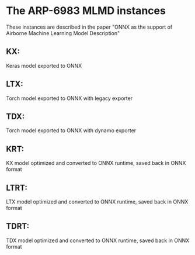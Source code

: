 # The ARP-6983 MLMD instances
These instances are described in the paper "ONNX as the support of Airborne Machine Learning Model Description"

## KX: 
Keras model exported to ONNX
## LTX: 
Torch model exported to ONNX with legacy exporter
## TDX: 
Torch model exported to ONNX with dynamo exporter
## KRT: 
KX model optimized and converted to ONNX runtime, saved back in ONNX format
## LTRT: 
LTX model optimized and converted to ONNX runtime, saved back in ONNX format
## TDRT: 
TDX model optimized and converted to ONNX runtime, saved back in ONNX format